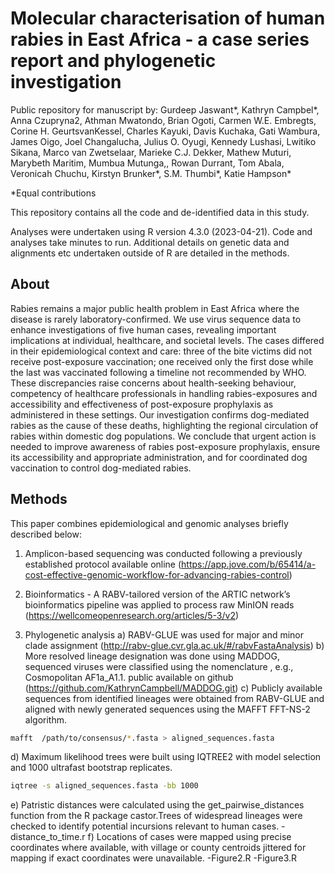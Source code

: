 # Molecular characterisation of human rabies in East Africa - a case series report and phylogenetic investigation
Public repository for manuscript by: Gurdeep Jaswant*, Kathryn Campbel*, Anna Czupryna2, Athman Mwatondo, Brian Ogoti, Carmen W.E. Embregts, Corine H. GeurtsvanKessel, Charles Kayuki, Davis Kuchaka, Gati Wambura, James Oigo, Joel Changalucha, Julius O. Oyugi, Kennedy Lushasi, Lwitiko Sikana, Marco van Zwetselaar, Marieke C.J. Dekker, Mathew Muturi, Marybeth Maritim, Mumbua Mutunga,, Rowan Durrant,  Tom Abala, Veronicah Chuchu,  Kirstyn Brunker*,  S.M. Thumbi*,  Katie Hampson*

*Equal contributions

This repository contains all the code and de-identified data in this study.

Analyses were undertaken using R version 4.3.0 (2023-04-21).
Code and analyses take minutes to run. 
Additional details on genetic data and alignments etc undertaken outside of R are detailed in the methods.

## About

Rabies remains a major public health problem in East Africa where the disease is rarely laboratory-confirmed. We use virus sequence data to enhance investigations of five human cases, revealing important implications at individual, healthcare, and societal levels. The cases differed in their epidemiological context and care: three of the bite victims did not receive post-exposure vaccination; one received only the first dose while the last was vaccinated following a timeline not recommended by WHO. These discrepancies raise concerns about health-seeking behaviour, competency of healthcare professionals in handling rabies-exposures and accessibility and effectiveness of post-exposure prophylaxis as administered in these settings. Our investigation confirms dog-mediated rabies as the cause of these deaths, highlighting the regional circulation of rabies within domestic dog populations. We conclude that urgent action is needed to improve awareness of rabies post-exposure prophylaxis, ensure its accessibility and appropriate administration, and for coordinated dog vaccination to control dog-mediated rabies.

## Methods
This paper combines epidemiological and genomic analyses briefly described below:

1. Amplicon-based sequencing was conducted following a previously established protocol available online (https://app.jove.com/b/65414/a-cost-effective-genomic-workflow-for-advancing-rabies-control)

2. Bioinformatics - A RABV-tailored version of the ARTIC network’s bioinformatics pipeline was applied to process raw MinION reads (https://wellcomeopenresearch.org/articles/5-3/v2)

3. Phylogenetic analysis
a) RABV-GLUE was used for major and minor clade assignment (http://rabv-glue.cvr.gla.ac.uk/#/rabvFastaAnalysis)
b) More resolved lineage designation was done using MADDOG, sequenced viruses were classified using the nomenclature <Major clade Minor clade_Lineage>, e.g., Cosmopolitan AF1a_A1.1. public available on github (https://github.com/KathrynCampbell/MADDOG.git)
c) Publicly available sequences from identified lineages were obtained from RABV-GLUE and aligned with newly generated sequences using the MAFFT FFT-NS-2 algorithm.
```bash
mafft  /path/to/consensus/*.fasta > aligned_sequences.fasta
```
d) Maximum likelihood trees were built using IQTREE2 with model selection and 1000 ultrafast bootstrap replicates.
```bash
iqtree -s aligned_sequences.fasta -bb 1000
```
e) Patristic distances were calculated using the get_pairwise_distances function from the R package castor.Trees of widespread lineages were checked to identify potential incursions relevant to human cases.
-distance_to_time.r
f) Locations of cases were mapped using precise coordinates where available, with village or county centroids jittered for mapping if exact coordinates were unavailable.
-Figure2.R
-Figure3.R
